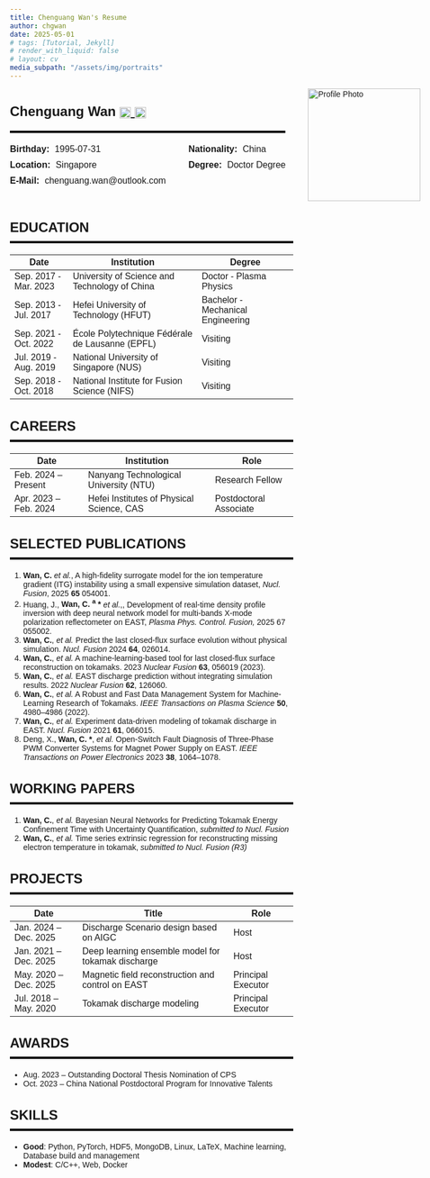 ```yaml
---
title: Chenguang Wan's Resume
author: chgwan
date: 2025-05-01
# tags: [Tutorial, Jekyll]
# render_with_liquid: false
# layout: cv
media_subpath: "/assets/img/portraits"
---
```


<style>
  /* print control to make some element invisiable */
    @media print {
      header, .post-tail-wrapper, .utterances, footer, #tail-wrapper {
        display: none;
      }
    }
    body {
      font-family: Arial, sans-serif;
      margin: 30px;
    }

    h2 {
      font-size: 24px;
      font-weight: bold;
      margin-bottom: 10px;
    }

    hr {
      height: 4px;
      background-color: black;
      border: none;
      margin: 10px 0 20px 0;
      /* max-width: 900px; */
    }

    .myheader {
      display: flex;
      align-items: stretch; /* match heights */
      justify-content: space-between;
      /* max-width: 900px; */
      /* margin-bottom: 0px; */
      /* border-bottom: 4px solid black; */
      /* padding-bottom: 10px; */
    }

    .left-side {
      display: flex;
      flex-direction: column;
      justify-content: center;
      flex: 1;
    }

    .name {
      font-size: 24px;
      font-weight: bold;
      margin-bottom: 10px;
    }
    .name a img {
        height: 20px;
        vertical-align: middle;
        transition: opacity 0.2s ease;
    }

    .name a:hover img {
        opacity: 0.7;
    }

    .info-grid {
      display: grid;
      grid-template-columns: 1fr 1fr;
      column-gap: 40px;
      row-gap: 10px;
      font-size: 16px;
    }

    .info-grid div {
      white-space: nowrap;
    }

    .info-grid strong {
      margin-right: 5px;
    }



    .photo {
      height: 200px; /* Match header height */
      object-fit: cover;
      margin-left: 40px;
    }
  </style>
<div class="myheader">
<div class="left-side">
    <div class="name">
    Chenguang Wan
    <a href="https://scholar.google.com/citations?user=ncURiLEAAAAJ&hl=en" target="_blank">
        <img src="scholar.png" alt="Google Scholar">
    </a>
    <a href="https://orcid.org/0000-0002-6005-4460" target="_blank">
        <img src="ORCID.png" alt="ORCID">
    </a>
    </div>
    <!-- <div class="separator"></div> -->
    <hr>
    <div class="info-grid">
    <div><strong>Birthday:</strong> 1995-07-31</div>
    <div><strong>Nationality:</strong> China</div>
    <div><strong>Location:</strong> Singapore</div>
    <!-- <div><strong>TEL:</strong> +86 15665425308</div> -->
    <div><strong>Degree:</strong> Doctor Degree</div>
    <div><strong>E-Mail:</strong> chenguang.wan@outlook.com</div>
    </div>
</div>
<img src="formal-wear-half.png" alt="Profile Photo" class="photo">
</div>


## EDUCATION

---

| Date                   | Institution                                                  | Degree                          |
|------------------------|--------------------------------------------------------------|------------------------------------------|
| Sep. 2017 - Mar. 2023 | University of Science and Technology of China                | Doctor - Plasma Physics                  |
| Sep. 2013 - Jul. 2017 | Hefei University of Technology (HFUT)                        | Bachelor - Mechanical Engineering        |
| Sep. 2021 - Oct. 2022 | École Polytechnique Fédérale de Lausanne (EPFL)             | Visiting                                 |
| Jul. 2019 - Aug. 2019 | National University of Singapore (NUS)                      | Visiting                                 |
| Sep. 2018 - Oct. 2018 | National Institute for Fusion Science (NIFS)                | Visiting                                 |


## CAREERS

---

| Date                 | Institution                                | Role                    |
|----------------------|---------------------------------------------|--------------------------|
| Feb. 2024 – Present | Nanyang Technological University (NTU)     | Research Fellow          |
| Apr. 2023 – Feb. 2024| Hefei Institutes of Physical Science, CAS  | Postdoctoral Associate   |


## SELECTED PUBLICATIONS

---

1. **Wan, C.** *et al.*, A high-fidelity surrogate model for the ion temperature gradient (ITG) instability using a small expensive simulation dataset, *Nucl. Fusion*, 2025 **65** 054001.
2. Huang, J., **Wan, C. <sup>a</sup> \*** *et al.*,, Development of real-time density profile inversion with deep neural network model for multi-bands X-mode polarization reflectometer on EAST, *Plasma Phys. Control. Fusion,* 2025 67 055002.
3. **Wan, C.**, *et al.* Predict the last closed-flux surface evolution without physical simulation. *Nucl. Fusion* 2024 **64**, 026014.
4. **Wan, C.**, *et al.* A machine-learning-based tool for last closed-flux surface reconstruction on tokamaks. 2023 *Nuclear Fusion* **63**, 056019 (2023).
5. **Wan, C.**, *et al.* EAST discharge prediction without integrating simulation results. 2022 *Nuclear Fusion* **62**, 126060.
6. **Wan, C.**, *et al.* A Robust and Fast Data Management System for Machine-Learning Research of Tokamaks. *IEEE Transactions on Plasma Science* **50**, 4980–4986 (2022).
7. **Wan, C.**, *et al.* Experiment data-driven modeling of tokamak discharge in EAST. *Nucl. Fusion* 2021 **61**, 066015.
8. Deng, X., **Wan, C. \***, *et al.* Open-Switch Fault Diagnosis of Three-Phase PWM Converter Systems for Magnet Power Supply on EAST. *IEEE Transactions on Power Electronics* 2023 **38**, 1064–1078.

## WORKING PAPERS

---

1. **Wan, C.**, *et al.* Bayesian Neural Networks for Predicting Tokamak Energy Confinement Time with Uncertainty Quantification, *submitted to Nucl. Fusion*
2. **Wan, C.**, *et al.* Time series extrinsic regression for reconstructing missing electron temperature in tokamak, *submitted to Nucl. Fusion (R3)*

## PROJECTS

---

| Date                  | Title                                                     | Role               |
|-----------------------|------------------------------------------------------------|--------------------|
| Jan. 2024 – Dec. 2025 | Discharge Scenario design based on AIGC                   | Host               |
| Jan. 2021 – Dec. 2025 | Deep learning ensemble model for tokamak discharge        | Host               |
| May. 2020 – Dec. 2025 | Magnetic field reconstruction and control on EAST         | Principal Executor |
| Jul. 2018 – May. 2020 | Tokamak discharge modeling                                | Principal Executor |


## AWARDS

---

- Aug. 2023 – Outstanding Doctoral Thesis Nomination of CPS  
- Oct. 2023 – China National Postdoctoral Program for Innovative Talents


## SKILLS

---

- **Good**: Python, PyTorch, HDF5, MongoDB, Linux, LaTeX, Machine learning, Database build and management  
- **Modest**: C/C++, Web, Docker
